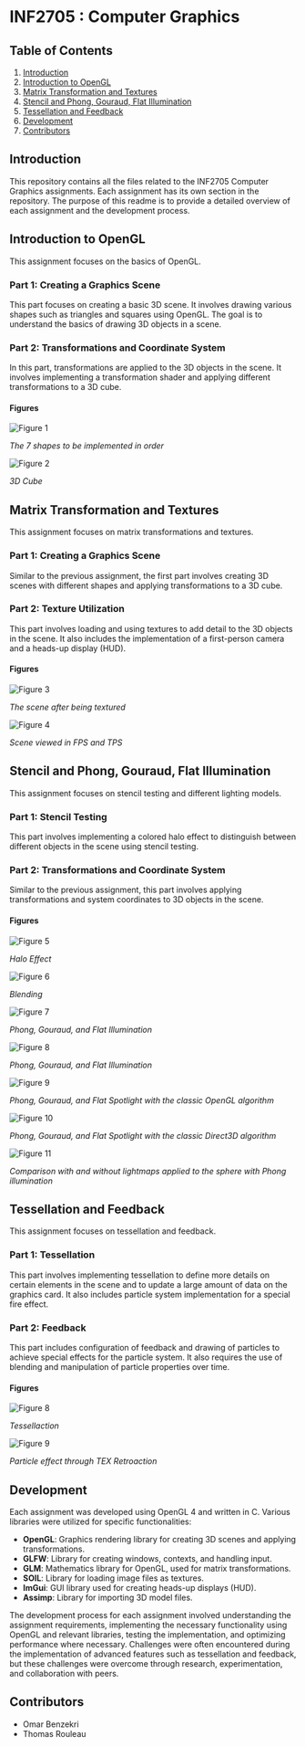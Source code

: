 # INF2705 : Computer Graphics

## Table of Contents
1. [Introduction](#introduction)
2. [Introduction to OpenGL](#introduction-to-opengl)
3. [Matrix Transformation and Textures](#matrix-transformation-and-textures)
4. [Stencil and Phong, Gouraud, Flat Illumination](#stencil-and-phong-gouraud-flat-illumination)
5. [Tessellation and Feedback](#tessellation-and-feedback)
6. [Development](#development)
7. [Contributors](#contributors)

## Introduction
This repository contains all the files related to the INF2705 Computer Graphics assignments. Each assignment has its own section in the repository. The purpose of this readme is to provide a detailed overview of each assignment and the development process.

## Introduction to OpenGL
This assignment focuses on the basics of OpenGL.

### Part 1: Creating a Graphics Scene
This part focuses on creating a basic 3D scene. It involves drawing various shapes such as triangles and squares using OpenGL. The goal is to understand the basics of drawing 3D objects in a scene.

### Part 2: Transformations and Coordinate System
In this part, transformations are applied to the 3D objects in the scene. It involves implementing a transformation shader and applying different transformations to a 3D cube.

#### Figures
![Figure 1](doc/figure-1.png)

*The 7 shapes to be implemented in order*

![Figure 2](doc/figure-2.png)

*3D Cube*

## Matrix Transformation and Textures
This assignment focuses on matrix transformations and textures.

### Part 1: Creating a Graphics Scene
Similar to the previous assignment, the first part involves creating 3D scenes with different shapes and applying transformations to a 3D cube.

### Part 2: Texture Utilization
This part involves loading and using textures to add detail to the 3D objects in the scene. It also includes the implementation of a first-person camera and a heads-up display (HUD).

#### Figures
![Figure 3](doc/figure-3.png)

*The scene after being textured*

![Figure 4](doc/figure-4.png)

*Scene viewed in FPS and TPS*

## Stencil and Phong, Gouraud, Flat Illumination
This assignment focuses on stencil testing and different lighting models.

### Part 1: Stencil Testing
This part involves implementing a colored halo effect to distinguish between different objects in the scene using stencil testing.

### Part 2: Transformations and Coordinate System
Similar to the previous assignment, this part involves applying transformations and system coordinates to 3D objects in the scene.

#### Figures
![Figure 5](doc/figure-5.png)

*Halo Effect*

![Figure 6](doc/figure-6.png)

*Blending*

![Figure 7](doc/figure-7.png)

*Phong, Gouraud, and Flat Illumination*

![Figure 8](doc/figure-8.png)

*Phong, Gouraud, and Flat Illumination*

![Figure 9](doc/figure-9.png)

*Phong, Gouraud, and Flat Spotlight with the classic OpenGL algorithm*

![Figure 10](doc/figure-10.png)

*Phong, Gouraud, and Flat Spotlight with the classic Direct3D algorithm*

![Figure 11](doc/figure-11.png)

*Comparison with and without lightmaps applied to the sphere with Phong illumination*

## Tessellation and Feedback
This assignment focuses on tessellation and feedback.

### Part 1: Tessellation
This part involves implementing tessellation to define more details on certain elements in the scene and to update a large amount of data on the graphics card. It also includes particle system implementation for a special fire effect.

### Part 2: Feedback
This part includes configuration of feedback and drawing of particles to achieve special effects for the particle system. It also requires the use of blending and manipulation of particle properties over time.

#### Figures
![Figure 8](doc/figure-12.png)

*Tessellaction*

![Figure 9](doc/figure-13.png)

*Particle effect through TEX Retroaction*

## Development
Each assignment was developed using OpenGL 4 and written in C. Various libraries were utilized for specific functionalities:
- **OpenGL**: Graphics rendering library for creating 3D scenes and applying transformations.
- **GLFW**: Library for creating windows, contexts, and handling input.
- **GLM**: Mathematics library for OpenGL, used for matrix transformations.
- **SOIL**: Library for loading image files as textures.
- **ImGui**: GUI library used for creating heads-up displays (HUD).
- **Assimp**: Library for importing 3D model files.

The development process for each assignment involved understanding the assignment requirements, implementing the necessary functionality using OpenGL and relevant libraries, testing the implementation, and optimizing performance where necessary. Challenges were often encountered during the implementation of advanced features such as tessellation and feedback, but these challenges were overcome through research, experimentation, and collaboration with peers.

## Contributors
- Omar Benzekri
- Thomas Rouleau